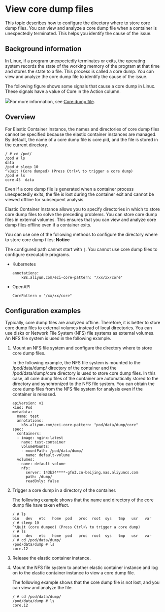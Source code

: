 View core dump files 
=========================================

This topic describes how to configure the directory where to store core dump files. You can view and analyze a core dump file when a container is unexpectedly terminated. This helps you identify the cause of the issue. 

Background information 
-------------------------------------------

In Linux, if a program unexpectedly terminates or exits, the operating system records the state of the working memory of the program at that time and stores the state to a file. This process is called a core dump. You can view and analyze the core dump file to identify the cause of the issue. 

The following figure shows some signals that cause a core dump in Linux. These signals have a value of Core in the Action column. 

![](https://static-aliyun-doc.oss-accelerate.aliyuncs.com/assets/img/en-US/8044183161/p107903.png)For more information, see [Core dump file](http://man7.org/linux/man-pages/man5/core.5.html).

Overview 
-----------------------------

For Elastic Container Instance, the names and directories of core dump files cannot be specified because the elastic container instances are managed. By default, the name of a core dump file is core.pid, and the file is stored in the current directory. 



    / # cd /pod/
    /pod # ls
    data
    /pod # sleep 10
    ^\Quit (Core dumped) (Press Ctrl+\ to trigger a core dump)
    /pod # ls
    core.45  data



Even if a core dump file is generated when a container process unexpectedly exits, the file is lost during the container exit and cannot be viewed offline for subsequent analysis. 

Elastic Container Instance allows you to specify directories in which to store core dump files to solve the preceding problems. You can store core dump files in external volumes. This ensures that you can view and analyze core dump files offline even if a container exits. 

You can use one of the following methods to configure the directory where to store core dump files:
**Notice**

The configured path cannot start with `|`. You cannot use core dump files to configure executable programs.

* Kubernetes

      annotations:
          k8s.aliyun.com/eci-core-pattern: "/xx/xx/core"

  

* OpenAPI

      CorePattern = "/xx/xx/core"

  




Configuration examples 
-------------------------------------------

Typically, core dump files are analyzed offline. Therefore, it is better to store core dump files to external volumes instead of local directories. You can use disks or Network File System (NFS) file systems as external volumes. An NFS file system is used in the following example. 

1. Mount an NFS file system and configure the directory where to store core dump files. 

   In the following example, the NFS file system is mounted to the /pod/data/dump/ directory of the container and the /pod/data/dump/core directory is used to store core dump files. In this case, all core dump files of the container are automatically stored to the directory and synchronized to the NFS file system. You can obtain the core dump files from the NFS file system for analysis even if the container is released. 

       apiVersion: v1
       kind: Pod
       metadata:
         name: test
         annotations:
           k8s.aliyun.com/eci-core-pattern: "pod/data/dump/core" 
       spec:
         containers:
         - image: nginx:latest
           name: test-container
           volumeMounts:
           - mountPath: /pod/data/dump/
             name: default-volume
         volumes:
         - name: default-volume
           nfs:
             server: 143b24****-gfn3.cn-beijing.nas.aliyuncs.com
             path: /dump/
             readOnly: false

   

2. Trigger a core dump in a directory of the container. 

   The following example shows that the name and directory of the core dump file have taken effect. 

       / # ls
       bin   dev   etc   home  pod   proc  root  sys   tmp   usr   var
       / # sleep 10
       ^\Quit (core dumped) (Press Ctrl+\ to trigger a core dump)
       / # ls
       bin   dev   etc   home  pod   proc  root  sys   tmp   usr   var
       / # cd /pod/data/dump/
       /pod/data/dump # ls
       core.12

   

3. Release the elastic container instance.

   

4. Mount the NFS file system to another elastic container instance and log on to the elastic container instance to view a core dump file. 

   The following example shows that the core dump file is not lost, and you can view and analyze the file. 

       / # cd /pod/data/dump/
       /pod/data/dump # ls
       core.12

   




